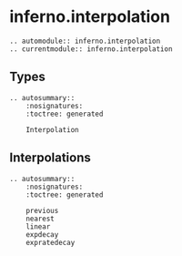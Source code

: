 # inferno.interpolation

```{eval-rst}
.. automodule:: inferno.interpolation
.. currentmodule:: inferno.interpolation
```

## Types
```{eval-rst}
.. autosummary::
    :nosignatures:
    :toctree: generated

    Interpolation
```

## Interpolations
```{eval-rst}
.. autosummary::
    :nosignatures:
    :toctree: generated

    previous
    nearest
    linear
    expdecay
    expratedecay
```